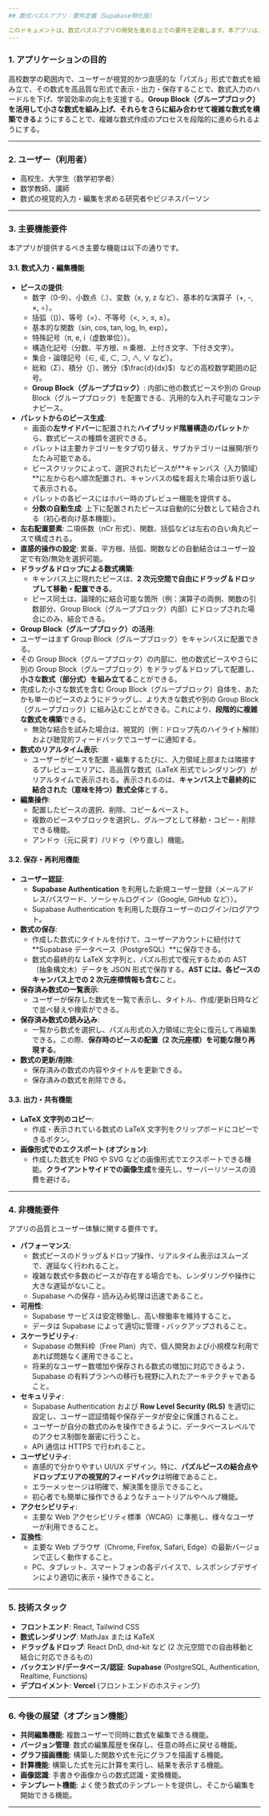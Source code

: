 ```yaml
---
## 数式パズルアプリ：要件定義（Supabase特化版）

このドキュメントは、数式パズルアプリの開発を進める上での要件を定義します。本アプリは、ユーザーが直感的なドラッグ＆ドロップ操作で数式を構築し、それを保存・再利用できるWebアプリケーションを目指します。特に、**Vercelでの公開と費用最小化**を念頭に置き、バックエンドとして**Supabase**を活用します。
---
```


### 1. アプリケーションの目的

高校数学の範囲内で、ユーザーが視覚的かつ直感的な「パズル」形式で数式を組み立て、その数式を高品質な形式で表示・出力・保存することで、数式入力のハードルを下げ、学習効率の向上を支援する。**Group Block（グループブロック）を活用して小さな数式を組み上げ、それらをさらに組み合わせて複雑な数式を構築できる**ようにすることで、複雑な数式作成のプロセスを段階的に進められるようにする。

---

### 2. ユーザー（利用者）

-   高校生、大学生（数学初学者）
-   数学教師、講師
-   数式の視覚的入力・編集を求める研究者やビジネスパーソン

---

### 3. 主要機能要件

本アプリが提供するべき主要な機能は以下の通りです。

#### 3.1. 数式入力・編集機能

-   **ピースの提供**:
    -   数字（0-9）、小数点（.）、変数（x, y, z など）、基本的な演算子（+, -, ×, ÷）。
    -   括弧（()）、等号（=）、不等号（<, >, ≤, ≥）。
    -   基本的な関数（sin, cos, tan, log, ln, exp）。
    -   特殊記号（π, e, i（虚数単位））。
    -   構造化記号（分数、平方根、n 乗根、上付き文字、下付き文字）。
    -   集合・論理記号（∈, ∉, ⊂, ⊃, ∧, ∨ など）。
    -   総和（$\Sigma$）、積分（$\int$）、微分（$\frac{d}{dx}$）などの高校数学範囲の記号。
    -   **Group Block（グループブロック）**: 内部に他の数式ピースや別の Group Block（グループブロック）を配置できる、汎用的な入れ子可能なコンテナピース。
-   **パレットからのピース生成**:
    -   画面の**左サイドバー**に配置された**ハイブリッド階層構造のパレット**から、数式ピースの種類を選択できる。
    -   パレットは主要カテゴリーをタブ切り替え、サブカテゴリーは展開/折りたたみ可能である。
    -   ピースクリックによって、選択されたピースが**キャンバス（入力領域）**に左から右へ順次配置され、キャンバスの幅を超えた場合は折り返して表示される。
    -   パレットの各ピースにはホバー時のプレビュー機能を提供する。
    -   **分数の自動生成**: 上下に配置されたピースは自動的に分数として結合される（初心者向け基本機能）。
-   **左右配置要素**: 二項係数（nCr 形式）、関数、括弧などは左右の白い角丸ピースで構成される。
-   **直感的操作の設定**: 累乗、平方根、括弧、関数などの自動結合はユーザー設定で有効/無効を選択可能。
-   **ドラッグ＆ドロップによる数式構築**:
    -   キャンバス上に現れたピースは、**2 次元空間で自由にドラッグ＆ドロップして移動・配置できる**。
    -   ピース同士は、論理的に結合可能な箇所（例：演算子の両側、関数の引数部分、Group Block（グループブロック）内部）にドロップされた場合にのみ、結合できる。
-   **Group Block（グループブロック）の活用**:
-   ユーザーはまず Group Block（グループブロック）をキャンバスに配置できる。
-   その Group Block（グループブロック）の内部に、他の数式ピースやさらに別の Group Block（グループブロック）をドラッグ＆ドロップして配置し、**小さな数式（部分式）を組み立てる**ことができる。
-   完成した小さな数式を含む Group Block（グループブロック）自体を、あたかも単一のピースのようにドラッグし、より大きな数式や別の Group Block（グループブロック）に組み込むことができる。これにより、**段階的に複雑な数式を構築**できる。
    -   無効な結合を試みた場合は、視覚的（例：ドロップ先のハイライト解除）および聴覚的フィードバックでユーザーに通知する。
-   **数式のリアルタイム表示**:
    -   ユーザーがピースを配置・編集するたびに、入力領域上部または隣接するプレビューエリアに、高品質な数式（LaTeX 形式でレンダリング）がリアルタイムで表示される。表示されるのは、**キャンバス上で最終的に結合された（意味を持つ）数式全体**とする。
-   **編集操作**:
    -   配置したピースの選択、削除、コピー＆ペースト。
    -   複数のピースやブロックを選択し、グループとして移動・コピー・削除できる機能。
    -   アンドゥ（元に戻す）/リドゥ（やり直し）機能。

#### 3.2. 保存・再利用機能

-   **ユーザー認証**:
    -   **Supabase Authentication** を利用した新規ユーザー登録（メールアドレス/パスワード、ソーシャルログイン（Google, GitHub など））。
    -   Supabase Authentication を利用した既存ユーザーのログイン/ログアウト。
-   **数式の保存**:
    -   作成した数式にタイトルを付けて、ユーザーアカウントに紐付けて**Supabase データベース（PostgreSQL）**に保存できる。
    -   数式の最終的な LaTeX 文字列と、パズル形式で復元するための AST（抽象構文木）データを JSON 形式で保存する。**AST には、各ピースのキャンバス上での 2 次元座標情報も含む**こと。
-   **保存済み数式の一覧表示**:
    -   ユーザーが保存した数式を一覧で表示し、タイトル、作成/更新日時などで並べ替えや検索ができる。
-   **保存済み数式の読み込み**:
    -   一覧から数式を選択し、パズル形式の入力領域に完全に復元して再編集できる。この際、**保存時のピースの配置（2 次元座標）を可能な限り再現する**。
-   **数式の更新/削除**:
    -   保存済みの数式の内容やタイトルを更新できる。
    -   保存済みの数式を削除できる。

#### 3.3. 出力・共有機能

-   **LaTeX 文字列のコピー**:
    -   作成・表示されている数式の LaTeX 文字列をクリップボードにコピーできるボタン。
-   **画像形式でのエクスポート (オプション)**:
    -   作成した数式を PNG や SVG などの画像形式でエクスポートできる機能。**クライアントサイドでの画像生成**を優先し、サーバーリソースの消費を避ける。

---

### 4. 非機能要件

アプリの品質とユーザー体験に関する要件です。

-   **パフォーマンス**:
    -   数式ピースのドラッグ＆ドロップ操作、リアルタイム表示はスムーズで、遅延なく行われること。
    -   複雑な数式や多数のピースが存在する場合でも、レンダリングや操作に大きな遅延がないこと。
    -   Supabase への保存・読み込み処理は迅速であること。
-   **可用性**:
    -   Supabase サービスは安定稼働し、高い稼働率を維持すること。
    -   データは Supabase によって適切に管理・バックアップされること。
-   **スケーラビリティ**:
    -   Supabase の無料枠（Free Plan）内で、個人開発および小規模な利用であれば問題なく運用できること。
    -   将来的なユーザー数増加や保存される数式の増加に対応できるよう、Supabase の有料プランへの移行も視野に入れたアーキテクチャであること。
-   **セキュリティ**:
    -   Supabase Authentication および **Row Level Security (RLS)** を適切に設定し、ユーザー認証情報や保存データが安全に保護されること。
    -   ユーザーが自分の数式のみを操作できるように、データベースレベルでのアクセス制御を厳密に行うこと。
    -   API 通信は HTTPS で行われること。
-   **ユーザビリティ**:
    -   直感的で分かりやすい UI/UX デザイン。特に、**パズルピースの結合点やドロップエリアの視覚的フィードバック**は明確であること。
    -   エラーメッセージは明確で、解決策を提示できること。
    -   初心者でも簡単に操作できるようなチュートリアルやヘルプ機能。
-   **アクセシビリティ**:
    -   主要な Web アクセシビリティ標準（WCAG）に準拠し、様々なユーザーが利用できること。
-   **互換性**:
    -   主要な Web ブラウザ（Chrome, Firefox, Safari, Edge）の最新バージョンで正しく動作すること。
    -   PC、タブレット、スマートフォンの各デバイスで、レスポンシブデザインにより適切に表示・操作できること。

---

### 5. 技術スタック

-   **フロントエンド**: React, Tailwind CSS
-   **数式レンダリング**: MathJax または KaTeX
-   **ドラッグ＆ドロップ**: React DnD, dnd-kit など (2 次元空間での自由移動と結合に対応できるもの)
-   **バックエンド/データベース/認証**: **Supabase** (PostgreSQL, Authentication, Realtime, Functions)
-   **デプロイメント**: **Vercel** (フロントエンドのホスティング)

---

### 6. 今後の展望（オプション機能）

-   **共同編集機能**: 複数ユーザーで同時に数式を編集できる機能。
-   **バージョン管理**: 数式の編集履歴を保存し、任意の時点に戻せる機能。
-   **グラフ描画機能**: 構築した関数や式を元にグラフを描画する機能。
-   **計算機能**: 構築した式を元に計算を実行し、結果を表示する機能。
-   **画像認識**: 手書きや画像からの数式認識・変換機能。
-   **テンプレート機能**: よく使う数式のテンプレートを提供し、そこから編集を開始できる機能。

---
